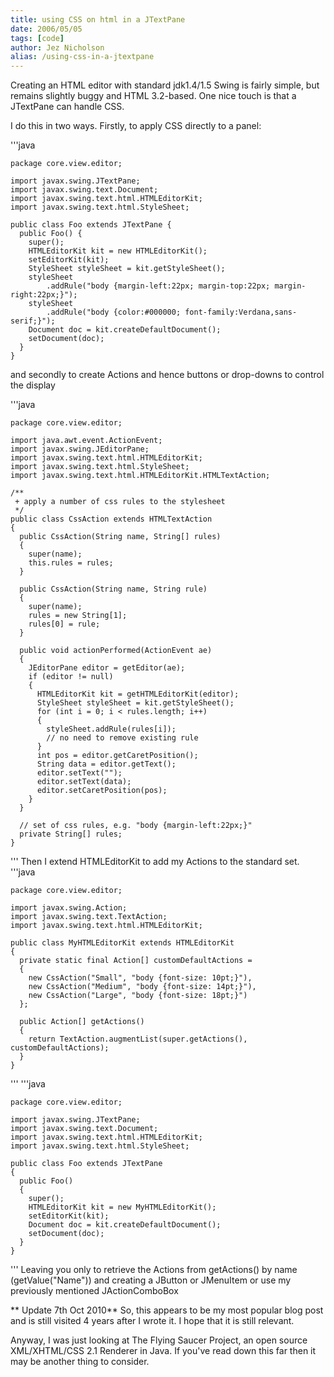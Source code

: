```yaml
---
title: using CSS on html in a JTextPane
date: 2006/05/05
tags: [code]
author: Jez Nicholson
alias: /using-css-in-a-jtextpane
---
```

Creating an HTML editor with standard jdk1.4/1.5 Swing is fairly simple, but remains slightly buggy and HTML 3.2-based. One nice touch is that a JTextPane can handle CSS.

I do this in two ways. Firstly, to apply CSS directly to a panel:

'''java

    package core.view.editor;
    
    import javax.swing.JTextPane;
    import javax.swing.text.Document;
    import javax.swing.text.html.HTMLEditorKit;
    import javax.swing.text.html.StyleSheet;
    
    public class Foo extends JTextPane {
      public Foo() {
        super();
        HTMLEditorKit kit = new HTMLEditorKit();
        setEditorKit(kit);
        StyleSheet styleSheet = kit.getStyleSheet();
        styleSheet
            .addRule("body {margin-left:22px; margin-top:22px; margin-right:22px;}");
        styleSheet
            .addRule("body {color:#000000; font-family:Verdana,sans-serif;}");
        Document doc = kit.createDefaultDocument();
        setDocument(doc);
      }
    }
and secondly to create Actions and hence buttons or drop-downs to control the display

'''java

    package core.view.editor;
    
    import java.awt.event.ActionEvent;
    import javax.swing.JEditorPane;
    import javax.swing.text.html.HTMLEditorKit;
    import javax.swing.text.html.StyleSheet;
    import javax.swing.text.html.HTMLEditorKit.HTMLTextAction;
    
    /**
     + apply a number of css rules to the stylesheet
     */
    public class CssAction extends HTMLTextAction
    {
      public CssAction(String name, String[] rules)
      {
        super(name);
        this.rules = rules;
      }
    
      public CssAction(String name, String rule)
      {
        super(name);
        rules = new String[1];
        rules[0] = rule;
      }
    
      public void actionPerformed(ActionEvent ae)
      {
        JEditorPane editor = getEditor(ae);
        if (editor != null)
        {
          HTMLEditorKit kit = getHTMLEditorKit(editor);
          StyleSheet styleSheet = kit.getStyleSheet();
          for (int i = 0; i < rules.length; i++)
          {
            styleSheet.addRule(rules[i]);
            // no need to remove existing rule
          }
          int pos = editor.getCaretPosition();
          String data = editor.getText();
          editor.setText("");
          editor.setText(data);
          editor.setCaretPosition(pos);
        }
      }
    
      // set of css rules, e.g. "body {margin-left:22px;}"
      private String[] rules;
    }
'''
Then I extend HTMLEditorKit to add my Actions to the standard set.
'''java

    package core.view.editor;
    
    import javax.swing.Action;
    import javax.swing.text.TextAction;
    import javax.swing.text.html.HTMLEditorKit;
    
    public class MyHTMLEditorKit extends HTMLEditorKit
    {
      private static final Action[] customDefaultActions =
      {
        new CssAction("Small", "body {font-size: 10pt;}"),
        new CssAction("Medium", "body {font-size: 14pt;}"),
        new CssAction("Large", "body {font-size: 18pt;}")
      };
        
      public Action[] getActions()
      {
        return TextAction.augmentList(super.getActions(), customDefaultActions);
      }
    }
'''
'''java
    
    package core.view.editor;
    
    import javax.swing.JTextPane;
    import javax.swing.text.Document;
    import javax.swing.text.html.HTMLEditorKit;
    import javax.swing.text.html.StyleSheet;
    
    public class Foo extends JTextPane
    {
      public Foo()
      {
        super();
        HTMLEditorKit kit = new MyHTMLEditorKit();
        setEditorKit(kit);
        Document doc = kit.createDefaultDocument();
        setDocument(doc);
      }
    }
'''
Leaving you only to retrieve the Actions from getActions() by name (getValue("Name")) and creating a JButton or JMenuItem or use my previously mentioned JActionComboBox

** Update 7th Oct 2010**
So, this appears to be my most popular blog post and is still visited 4 years after I wrote it. I hope that it is still relevant.

Anyway, I was just looking at The Flying Saucer Project, an open source XML/XHTML/CSS 2.1 Renderer in Java. If you've read down this far then it may be another thing to consider.